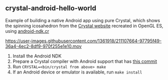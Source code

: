 ## crystal-android-hello-world

Example of building a native Android app using pure Crystal, which shows the
spinning icosahedron from the [Crystal website](https://crystal-lang.org/)
recreated in OpenGL ES, using
[android-ndk.cr](https://github.com/HertzDevil/android-ndk.cr)

https://user-images.githubusercontent.com/1361918/211107664-97795f49-36a4-4ec2-8df9-970f255e1e10.mov

1. Install the Android NDK
2. Prepare a Crystal compiler with Android support that has
   [this commit](https://github.com/crystal-lang/crystal/commit/374224d61e315b06c97ab1a3cee498cb02e1a28b)
3. Run `CRYSTAL=<bin/crystal from above> make`
4. If an Android device or emulator is available, run `make install`
